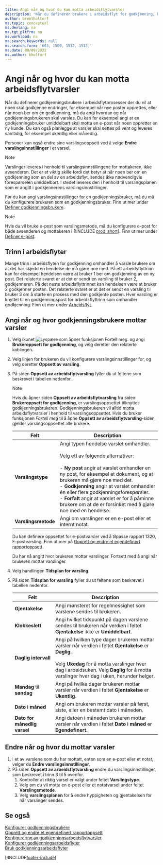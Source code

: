 ```yaml
---
title: Angi når og hvor du kan motta arbeidsflytvarsler
description: 'Når du definerer brukere i arbeidsflyt for godkjenning, kan du angi hvordan og når hver godkjenningsbruker mottar varsler.'
author: brentholtorf
ms.topic: conceptual
ms.devlang: na
ms.tgt_pltfrm: na
ms.workload: na
ms.search.keywords: null
ms.search.form: '663, 1500, 1512, 1513,'
ms.date: 09/09/2022
ms.author: bholtorf
---
```

# <a name="specify-when-and-how-to-receive-workflow-notifications"></a><a name="specify-when-and-how-to-receive-workflow-notifications"></a><a name="specify-when-and-how-to-receive-workflow-notifications"></a>Angi når og hvor du kan motta arbeidsflytvarsler

Når du definerer godkjenningsbrukere i arbeidsflytprosesser der du vil at noen skal godkjenne endringer, for eksempel når nye poster opprettes, eller når noen ber om en godkjenning, må du angi hvordan og når godkjenningsbrukeren skal varsles. Du kan for eksempel angi at en godkjenningsbruker umiddelbart skal motta en e-post når noen oppretter en ny kunde. Du kan også planlegge at varsler skal settes på vent og leveres samtidig, for eksempel ukentlig eller månedlig.

Personer kan også endre sine varslingsoppsett ved å velge **Endre varslingsinnstillinger** i et varsel.  

> [!NOTE]
> Varslinger leveres i henhold til varslingsinnstillingene for mottakeren, ikke avsenderen. Det er et viktig skille fordi det betyr at når noen ber om en godkjenning som en del av en arbeidsflyt, sendes ikke nødvendigvis forespørselen umiddelbart. I stedet leveres den i henhold til varslingsplanen som er angitt i godkjennerens varslingsinnstillinger.

Før du kan angi varslingsinnstillinger for en godkjenningsbruker, må du må du konfigurere brukeren som en godkjenningsbruker. Finn ut mer under [Definer godkjenningsbrukere](across-how-to-set-up-approval-users.md).  

> [!NOTE]
> Hvis du vil bruke e-post som varslingsmetode, må du konfigurere e-post for både avsenderen og mottakeren i [!INCLUDE [prod_short](includes/prod_short.md)]. Finn ut mer under [Definer e-post](admin-how-setup-email.md).

## <a name="steps-in-workflows"></a><a name="steps-in-workflows"></a><a name="steps-in-workflows"></a>Trinn i arbeidsflyter

Mange trinn i arbeidsflyten for godkjenning omhandler å varsle brukere om at det har skjedd en hendelse de må gjøre noe med. På ett arbeidsflyttrinn kan for eksempel hendelsen være at bruker 1 ber om godkjenning av en ny post. Det relaterte svaret er at det er sendt en varsling til bruker 2, godkjenneren. På det neste arbeidsflyttrinnet kan hendelsen være at bruker 2 godkjenner posten. Det relaterte svaret er at det er sendt en varsling til bruker 3 om å starte en prosess med den godkjente posten. Hver varsling er knyttet til en godkjenningspost for arbeidsflyttrinn som omhandler godkjenning. Finn ut mer under [Arbeidsflyt](across-workflow.md).  

## <a name="specify-when-and-how-approval-users-receive-notifications"></a><a name="specify-when-and-how-approval-users-receive-notifications"></a><a name="specify-when-and-how-approval-users-receive-notifications"></a>Angi når og hvor godkjenningsbrukere mottar varsler

1. Velg ikonet ![Lyspære som åpner funksjonen Fortell meg.](media/ui-search/search_small.png "Fortell hva du vil gjøre") og angi **Brukeroppsett for godkjenning**, og velg deretter den relaterte koblingen.  
2. Velg linjen for brukeren du vil konfigurere varslingsinnstillinger for, og velg deretter **Oppsett av varsling**.  
3. På siden **Oppsett av arbeidsflytvarsling** fyller du ut feltene som beskrevet i tabellen nedenfor.  

   > [!NOTE]
   > Hvis du åpner siden **Oppsett av arbeidsflytvarsling** fra siden **Brukeroppsett for godkjenning**, er varslingsoppsettet tilknyttet godkjenningsbrukeren. Godkjenningsbrukeren vil alltid motta arbeidsflytvarsler i henhold til varslingsoppsettet. Hvis du bruker funksjonen *Fortell meg* til å åpne **Oppsett av arbeidsflytvarsling**-siden, gjelder varslingsoppsettet alle brukere.

   |Felt|Description|
   |-----|-----------|
   |**Varslingstype**|Angi typen hendelse varslet omhandler.<br /><br /> Velg ett av følgende alternativer:<br /><br /> -   **Ny post** angir at varslet omhandler en ny post, for eksempel et dokument, og at brukeren må gjøre noe med det.<br />-   **Godkjenning** angir at varslet omhandler én eller flere godkjenningsforespørsler.<br />-   **Forfalt** angir at varslet er for å påminne brukere om at de er forsinket med å gjøre noe med en hendelse.|
   |**Varslingsmetode**|Angi om varslingen er en e-post eller et internt notat.|

   Du kan definere oppsettet for e-postvarsler ved å tilpasse rapport 1320, E-postvarsling. Finn ut mer på [Opprett og endre et egendefinert rapportoppsett](ui-how-create-custom-report-layout.md).

   Du har nå angitt hvor brukeren mottar varslinger. Fortsett med å angi når brukeren mottar varslinger.  
4. Velg handlingen **Tidsplan for varsling**.  
5. På siden **Tidsplan for varsling** fyller du ut feltene som beskrevet i tabellen nedenfor.  

   |Felt|Description|
   |-----|-----------|
   |**Gjentakelse**|Angi mønsteret for regelmessighet som varslene sendes til brukeren.|
   |**Klokkeslett**|Angi hvilket tidspunkt på dagen varslene sendes til brukeren når verdien i feltet **Gjentakelse** ikke er **Umiddelbart**.|
   |**Daglig intervall**|Angi på hvilken type dager brukeren mottar varsler når verdien i feltet **Gjentakelse** er **Daglig**.<br /><br /> Velg **Ukedag** for å motta varslinger hver dag i arbeidsuken. Velg **Daglig** for å motta varslinger hver dag i uken, herunder helger.|
   |**Mandag** til **søndag**|Angi på hvilke dager brukeren mottar varsler når verdien i feltet **Gjentakelse** er **Ukentlig**.|
   |**Dato i måned**|Angi om brukeren mottar varsler på først, siste, eller en bestemt dato i måneden.|
   |**Dato for månedlig varsel**|Angi datoen i måneden brukeren mottar varsler når verdien i feltet **Dato i måned** er **Egendefinert**.|

## <a name="change-when-and-how-you-receive-notifications"></a><a name="change-when-and-how-you-receive-notifications"></a><a name="change-when-and-how-you-receive-notifications"></a>Endre når og hvor du mottar varsler

1. I et av varslene som du har mottatt, enten som en e-post eller et notat, velger du **Endre varslingsinnstillinger**.  
2. På siden **Oppsett av arbeidsflytvarsling** endre du varslingsinnstillinger, som beskrevet i trinn 3 til 5 ovenfor.
   1. Kontroller at riktig varsel er valgt under feltet **Varslingstype**.
   2. Velg om du vil motta en e-post eller et notatvarsel under feltet **Varslingsmetode**.
   3. Velg **varslingsplanen** for å endre hyppigheten og gjentakelsen for når varslinger sendes.

## <a name="see-also"></a><a name="see-also"></a><a name="see-also"></a>Se også

[Konfigurer godkjenningsbrukere](across-how-to-set-up-approval-users.md)  
[Opprett og endre et egendefinert rapportoppsett](ui-how-create-custom-report-layout.md)  
[Konfigurering av godkjenningsarbeidsflytvarsler](across-setting-up-workflow-notifications.md)  
[Konfigurer godkjenningsarbeidsflyter](across-set-up-workflows.md)  
[Bruk godkjenningsarbeidsflyter](across-use-workflows.md)

[!INCLUDE[footer-include](includes/footer-banner.md)]
